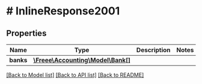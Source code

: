 # # InlineResponse2001

## Properties

Name | Type | Description | Notes
------------ | ------------- | ------------- | -------------
**banks** | [**\Freee\Accounting\Model\Bank[]**](Bank.md) |  |

[[Back to Model list]](../../README.md#models) [[Back to API list]](../../README.md#endpoints) [[Back to README]](../../README.md)
